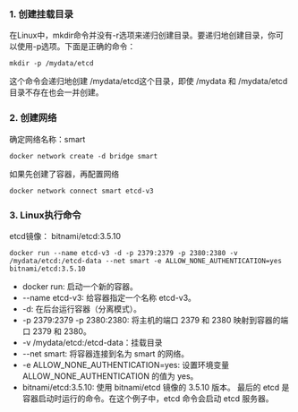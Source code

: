 ### 1. 创建挂载目录
在Linux中，mkdir命令并没有-r选项来递归创建目录。要递归地创建目录，你可以使用-p选项。下面是正确的命令：

```docker
mkdir -p /mydata/etcd
```
这个命令会递归地创建 /mydata/etcd这个目录，即使 /mydata 和 /mydata/etcd目录不存在也会一并创建。

### 2. 创建网络
确定网络名称：smart
```docker
docker network create -d bridge smart
```
如果先创建了容器，再配置网络
```docker
docker network connect smart etcd-v3
```

### 3. Linux执行命令

etcd镜像： bitnami/etcd:3.5.10              

```docker
docker run --name etcd-v3 -d -p 2379:2379 -p 2380:2380 -v /mydata/etcd:/etcd-data --net smart -e ALLOW_NONE_AUTHENTICATION=yes bitnami/etcd:3.5.10
```
* docker run: 启动一个新的容器。
* --name etcd-v3: 给容器指定一个名称 etcd-v3。
* -d: 在后台运行容器（分离模式）。
* -p 2379:2379 -p 2380:2380: 将主机的端口 2379 和 2380 映射到容器的端口 2379 和 2380。
* -v /mydata/etcd:/etcd-data：挂载目录
* --net smart: 将容器连接到名为 smart 的网络。
* -e ALLOW_NONE_AUTHENTICATION=yes: 设置环境变量 ALLOW_NONE_AUTHENTICATION 的值为 yes。
* bitnami/etcd:3.5.10: 使用 bitnami/etcd 镜像的 3.5.10 版本。
最后的 etcd 是容器启动时运行的命令。在这个例子中，etcd 命令会启动 etcd 服务器。
